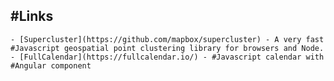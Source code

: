 ## #Links
	- [Supercluster](https://github.com/mapbox/supercluster) - A very fast #Javascript geospatial point clustering library for browsers and Node.
	- [FullCalendar](https://fullcalendar.io/) - #Javascript calendar with #Angular component